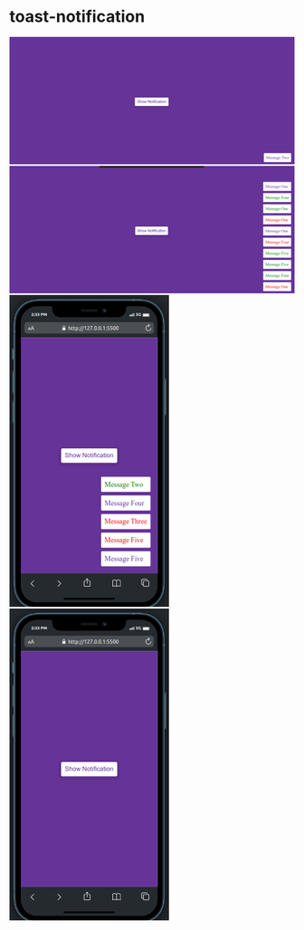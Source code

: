 # toast-notification





![](./screenshots/screenshot1.png)
![](./screenshots/screenshot2.png)
![](./screenshots/screenshot3.png)
![](./screenshots/screenshot4.png)
